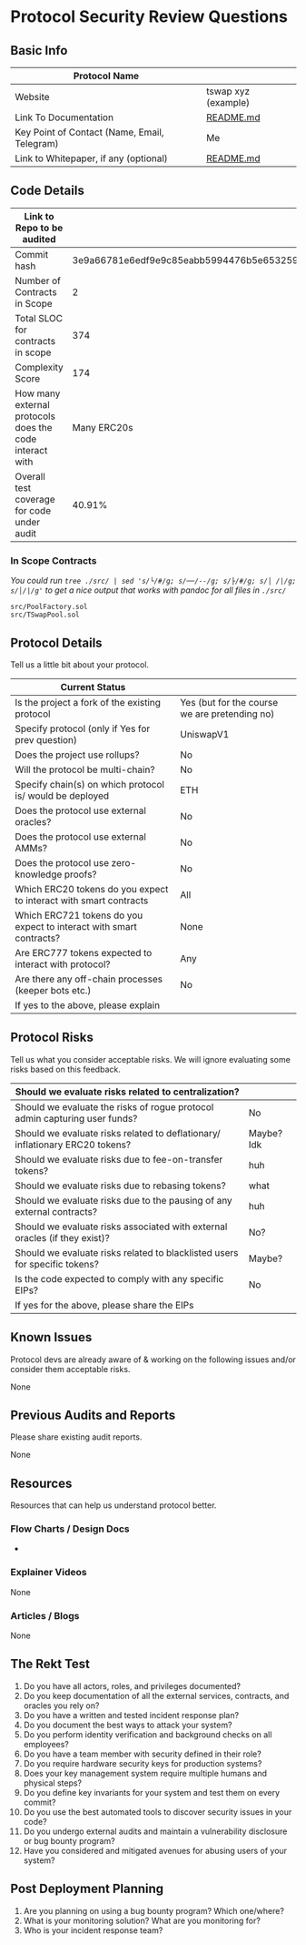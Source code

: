 # Protocol Security Review Questions

## Basic Info

| Protocol Name                                |                          |
| -------------------------------------------- | ------------------------ |
| Website                                      | tswap xyz (example)      |
| Link To Documentation                        | [README.md](./README.md) |
| Key Point of Contact (Name, Email, Telegram) | Me                       |
| Link to Whitepaper, if any (optional)        | [README.md](./README.md) |

## Code Details

| Link to Repo to be audited                              |                                          |
| ------------------------------------------------------- | ---------------------------------------- |
| Commit hash                                             | 3e9a66781e6edf9e9c85eabb5994476b5e653259 |
| Number of Contracts in Scope                            | 2                                        |
| Total SLOC for contracts in scope                       | 374                                      |
| Complexity Score                                        | 174                                      |
| How many external protocols does the code interact with | Many ERC20s                              |
| Overall test coverage for code under audit              | 40.91%                                   |

### In Scope Contracts

_You could run `tree ./src/ | sed 's/└/#/g; s/──/--/g; s/├/#/g; s/│ /|/g; s/│/|/g'` to get a nice output that works with pandoc for all files in `./src/`_

```
src/PoolFactory.sol
src/TSwapPool.sol
```

## Protocol Details

Tell us a little bit about your protocol.

| Current Status                                                      |                                               |
| ------------------------------------------------------------------- | --------------------------------------------- |
| Is the project a fork of the existing protocol                      | Yes (but for the course we are pretending no) |
| Specify protocol (only if Yes for prev question)                    | UniswapV1                                     |
| Does the project use rollups?                                       | No                                            |
| Will the protocol be multi-chain?                                   | No                                            |
| Specify chain(s) on which protocol is/ would be deployed            | ETH                                           |
| Does the protocol use external oracles?                             | No                                            |
| Does the protocol use external AMMs?                                | No                                            |
| Does the protocol use zero-knowledge proofs?                        | No                                            |
| Which ERC20 tokens do you expect to interact with smart contracts   | All                                           |
| Which ERC721 tokens do you expect to interact with smart contracts? | None                                          |
| Are ERC777 tokens expected to interact with protocol?               | Any                                           |
| Are there any off-chain processes (keeper bots etc.)                | No                                            |
| If yes to the above, please explain                                 |                                               |

## Protocol Risks

Tell us what you consider acceptable risks. We will ignore evaluating some risks based on this feedback.

| Should we evaluate risks related to centralization?                          |            |
| ---------------------------------------------------------------------------- | ---------- |
| Should we evaluate the risks of rogue protocol admin capturing user funds?   | No         |
| Should we evaluate risks related to deflationary/ inflationary ERC20 tokens? | Maybe? Idk |
| Should we evaluate risks due to fee-on-transfer tokens?                      | huh        |
| Should we evaluate risks due to rebasing tokens?                             | what       |
| Should we evaluate risks due to the pausing of any external contracts?       | huh        |
| Should we evaluate risks associated with external oracles (if they exist)?   | No?        |
| Should we evaluate risks related to blacklisted users for specific tokens?   | Maybe?     |
| Is the code expected to comply with any specific EIPs?                       | No         |
| If yes for the above, please share the EIPs                                  |            |

## Known Issues

Protocol devs are already aware of & working on the following issues and/or consider them acceptable risks.

None

## Previous Audits and Reports

Please share existing audit reports.

None

## Resources

Resources that can help us understand protocol better.

### Flow Charts / Design Docs

-

### Explainer Videos

None

### Articles / Blogs

None

## The Rekt Test

1. Do you have all actors, roles, and privileges documented?
2. Do you keep documentation of all the external services, contracts, and oracles you rely on?
3. Do you have a written and tested incident response plan?
4. Do you document the best ways to attack your system?
5. Do you perform identity verification and background checks on all employees?
6. Do you have a team member with security defined in their role?
7. Do you require hardware security keys for production systems?
8. Does your key management system require multiple humans and physical steps?
9. Do you define key invariants for your system and test them on every commit?
10. Do you use the best automated tools to discover security issues in your code?
11. Do you undergo external audits and maintain a vulnerability disclosure or bug bounty program?
12. Have you considered and mitigated avenues for abusing users of your system?

## Post Deployment Planning

1. Are you planning on using a bug bounty program? Which one/where?
2. What is your monitoring solution? What are you monitoring for?
3. Who is your incident response team?

